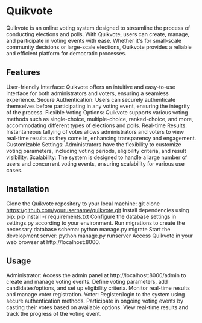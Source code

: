 # Quikvote
Quikvote is an online voting system designed to streamline the process of conducting elections and polls. With Quikvote, users can create, manage, and participate in voting events with ease. Whether it's for small-scale community decisions or large-scale elections, Quikvote provides a reliable and efficient platform for democratic processes.

## Features
User-friendly Interface: Quikvote offers an intuitive and easy-to-use interface for both administrators and voters, ensuring a seamless experience.
Secure Authentication: Users can securely authenticate themselves before participating in any voting event, ensuring the integrity of the process.
Flexible Voting Options: Quikvote supports various voting methods such as single-choice, multiple-choice, ranked-choice, and more, accommodating different types of elections and polls.
Real-time Results: Instantaneous tallying of votes allows administrators and voters to view real-time results as they come in, enhancing transparency and engagement.
Customizable Settings: Administrators have the flexibility to customize voting parameters, including voting periods, eligibility criteria, and result visibility.
Scalability: The system is designed to handle a large number of users and concurrent voting events, ensuring scalability for various use cases.

## Installation
Clone the Quikvote repository to your local machine: git clone https://github.com/yourusername/quikvote.git
Install dependencies using pip: pip install -r requirements.txt
Configure the database settings in settings.py according to your environment.
Run migrations to create the necessary database schema: python manage.py migrate
Start the development server: python manage.py runserver
Access Quikvote in your web browser at http://localhost:8000.

## Usage
Administrator:
Access the admin panel at http://localhost:8000/admin to create and manage voting events.
Define voting parameters, add candidates/options, and set up eligibility criteria.
Monitor real-time results and manage voter registration.
Voter:
Register/login to the system using secure authentication methods.
Participate in ongoing voting events by casting their votes based on available options.
View real-time results and track the progress of the voting event.
